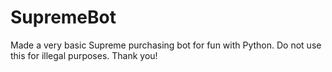 # SupremeBot

Made a very basic Supreme purchasing bot for fun with Python. 
Do not use this for illegal purposes. 
Thank you!